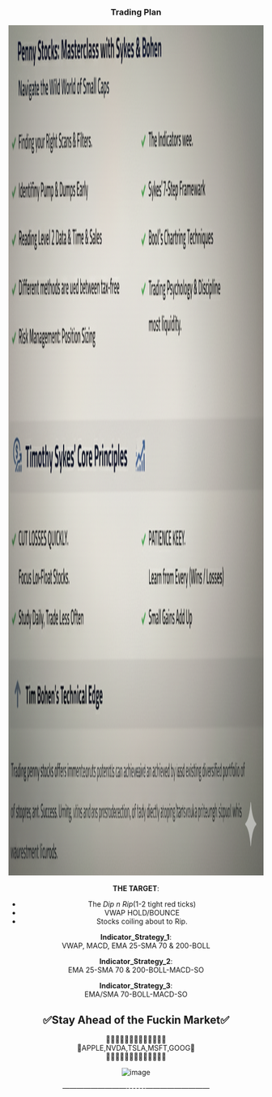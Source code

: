 <div align="center">

### Trading Plan

<img width="2048" height="1679" alt="image" src="../assets/sfti.notez.assets/trade.plan.assets/Penny_Plan.png" />

**THE TARGET**:  
  - The *Dip n Rip*(1-2 tight red ticks)
  - VWAP HOLD/BOUNCE
  - Stocks coiling about to Rip.
    
**Indicator_Strategy_1**:  
VWAP, MACD, EMA 25-SMA 70 & 200-BOLL

**Indicator_Strategy_2**:  
EMA 25-SMA 70 & 200-BOLL-MACD-SO

**Indicator_Strategy_3**:  
EMA/SMA 70-BOLL-MACD-SO

<div align="center">

  ✅Stay Ahead of the Fuckin Market✅ 
------
  🚫🚫🚫🚫🚫🚫🚫🚫🚫🚫🚫🚫🚫  
 🚫APPLE,NVDA,TSLA,MSFT,GOOG🚫  
  🚫🚫🚫🚫🚫🚫🚫🚫🚫🚫🚫🚫🚫

<img width="2048" height="1679" alt="image" src="../assets/sfti.notez.assets/trade.plan.assets/Rigged_Plan.png" />

—————————------—————————

</div>


